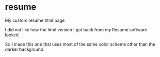 # resume
My custom resume html page

I did not like how the html version I got back from my Resume software looked.

So I made this one that uses most of the same color scheme other than the darker background.
